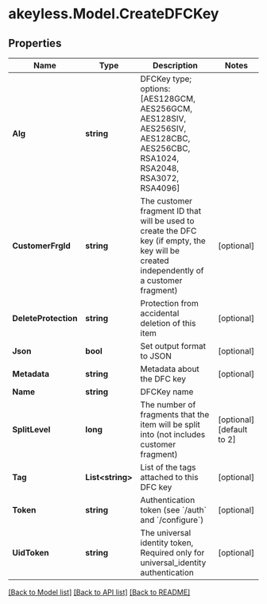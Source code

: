 # akeyless.Model.CreateDFCKey

## Properties

Name | Type | Description | Notes
------------ | ------------- | ------------- | -------------
**Alg** | **string** | DFCKey type; options: [AES128GCM, AES256GCM, AES128SIV, AES256SIV, AES128CBC, AES256CBC, RSA1024, RSA2048, RSA3072, RSA4096] | 
**CustomerFrgId** | **string** | The customer fragment ID that will be used to create the DFC key (if empty, the key will be created independently of a customer fragment) | [optional] 
**DeleteProtection** | **string** | Protection from accidental deletion of this item | [optional] 
**Json** | **bool** | Set output format to JSON | [optional] 
**Metadata** | **string** | Metadata about the DFC key | [optional] 
**Name** | **string** | DFCKey name | 
**SplitLevel** | **long** | The number of fragments that the item will be split into (not includes customer fragment) | [optional] [default to 2]
**Tag** | **List&lt;string&gt;** | List of the tags attached to this DFC key | [optional] 
**Token** | **string** | Authentication token (see &#x60;/auth&#x60; and &#x60;/configure&#x60;) | [optional] 
**UidToken** | **string** | The universal identity token, Required only for universal_identity authentication | [optional] 

[[Back to Model list]](../README.md#documentation-for-models) [[Back to API list]](../README.md#documentation-for-api-endpoints) [[Back to README]](../README.md)

